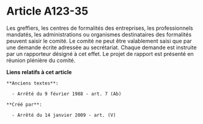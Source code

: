 # Article A123-35

Les greffiers, les centres de formalités des entreprises, les professionnels mandatés, les administrations ou organismes
destinataires des formalités peuvent saisir le comité. Le comité ne peut être valablement saisi que par une demande écrite
adressée au secrétariat. Chaque demande est instruite par un rapporteur désigné à cet effet. Le projet de rapport est
présenté en réunion plénière du comité.

**Liens relatifs à cet article**

	**Anciens textes**:

	  - Arrêté du 9 février 1988 - art. 7 (Ab)

	**Créé par**:

	  - Arrêté du 14 janvier 2009 - art. (V)

